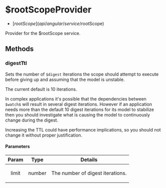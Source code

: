



# $rootScopeProvider


* [$rootScope](api/angular/service/$rootScope)








Provider for the $rootScope service.







  




## Methods
### digestTtl
Sets the number of `$digest` iterations the scope should attempt to execute before giving up and
assuming that the model is unstable.

The current default is 10 iterations.

In complex applications it's possible that the dependencies between `$watch`s will result in
several digest iterations. However if an application needs more than the default 10 digest
iterations for its model to stabilize then you should investigate what is causing the model to
continuously change during the digest.

Increasing the TTL could have performance implications, so you should not change it without
proper justification.


#### Parameters

| Param | Type | Details |
| :--: | :--: | :--: |
| limit | number | <p>The number of digest iterations.</p>  |












